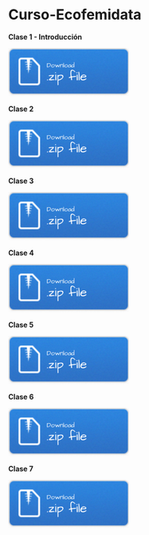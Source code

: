 # Curso-Ecofemidata

__Clase 1 - Introducción__

[![](img/Download.png)](clase1.rar)

__Clase 2__

[![](img/Download.png)](clase2.rar)

__Clase 3__

[![](img/Download.png)](clase3.rar)

__Clase 4__

[![](img/Download.png)](clase4.rar)

__Clase 5__

[![](img/Download.png)](clase5.rar)

__Clase 6__

[![](img/Download.png)](clase6.rar)

__Clase 7__

[![](img/Download.png)](clase7.rar)